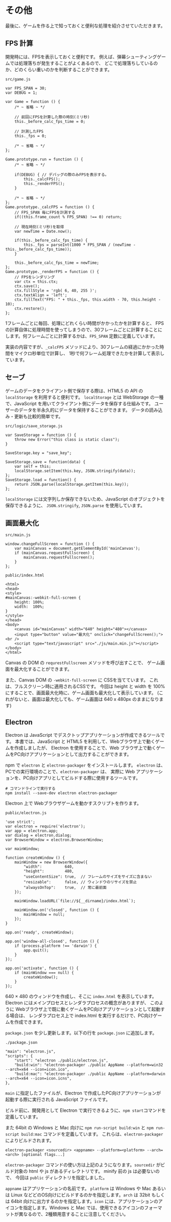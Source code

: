 # その他

最後に、ゲームを作る上で知っておくと便利な処理を紹介させていただきます。

## FPS 計算

開発時には、FPSを表示しておくと便利です。
例えば、弾幕シューティングゲームでは処理落ちが発生することがよくあるので、
どこで処理落ちしているのか、どのくらい重いのかを判断することができます。

`src/game.js`
```
var FPS_SPAN = 30;
var DEBUG = 1;

var Game = function () {
	/* ~ 省略 ~ */

	// 前回にFPSを計算した際の時刻(ミリ秒)
	this._before_calc_fps_time = 0;

	// 計測したFPS
	this._fps = 0;

	/* ~ 省略 ~ */
};

Game.prototype.run = function () {
	/* ~ 省略 ~ */

	if(DEBUG) { // デバッグの際のみFPSを表示する。
		this._calcFPS();
		this._renderFPS();
	}

	/* ~ 省略 ~ */
};
Game.prototype._calcFPS = function () {
	// FPS_SPAN 毎にFPSを計測する
	if((this.frame_count % FPS_SPAN) !== 0) return;

	// 現在時刻(ミリ秒)を取得
	var newTime = Date.now();

	if(this._before_calc_fps_time) {
		this._fps = parseInt(1000 * FPS_SPAN / (newTime - this._before_calc_fps_time));
	}

	this._before_calc_fps_time = newTime;
};
Game.prototype._renderFPS = function () {
	// FPSをレンダリング
	var ctx = this.ctx;
	ctx.save();
	ctx.fillStyle = 'rgb( 6, 40, 255 )';
	ctx.textAlign = 'left';
	ctx.fillText("FPS: " + this._fps, this.width - 70, this.height - 10);
	ctx.restore();
};
```

1フレームごとに毎回、処理にどれくらい時間がかかったかを計算すると、
FPSの計算自体に処理時間を使ってしまうので、30フレームごとに計算することにします。何フレームごとに計算するかは、`FPS_SPAN` 定数に定義しています。

実装の内容ですが、`_calcFPS` メソッドにより、30フレームの経過にかかった時間をマイクロ秒単位で計算し、
1秒で何フレーム処理できたかを計算して表示しています。

## セーブ
ゲームのデータをクライアント側で保存する際は、HTML5 の API の `localStorage` を利用すると便利です。
`localStorage` とは WebStorage の一種で、JavaScript を用いてクライアント側にデータを保存する仕組みです。
ユーザーのデータを半永久的にデータを保持することができます。
データの読み込み・更新も比較的簡単です。

`src/logic/save_storage.js`
```
var SaveStorage = function () {
	throw new Error("this class is static class");
}

SaveStorage.key = "save_key";

SaveStorage.save = function(data) {
	var self = this;
	localStorage.setItem(this.key, JSON.stringify(data));
};
SaveStorage.load = function() {
	return JSON.parse(localStorage.getItem(this.key));
};
```

`localStorage` には文字列しか保存できないため、JavaScript のオブジェクトを保存できるように、
`JSON.stringify`, `JSON.parse` を使用しています。

## 画面最大化

`src/main.js`
```
window.changeFullScreen = function () {
	var mainCanvas = document.getElementById('mainCanvas');
	if (mainCanvas.requestFullscreen) {
		mainCanvas.requestFullscreen();
	}
};
```

`public/index.html`
```
<html>
<head>
<style>
#mainCanvas:-webkit-full-screen {
	height: 100%;
	width:  100%;
}
</style>
</head>
<body>
	<canvas id="mainCanvas" width="640" height="480"></canvas>
	<input type="button" value="最大化" onclick="changeFullScreen();"><br />
	<script type="text/javascript" src="./js/main.min.js"></script>
</body>
</html>
```

Canvas の DOM の `requrestFullscreen` メソッドを呼び出すことで、
ゲーム画面を最大化することができます。

また、Canvas DOM の `-webkit-full-screen` に CSSを当てています。
これは、フルスクリーン時に適用されるCSSです。
今回は height と width を 100% にすることで、画面最大化時に、ゲーム画面も最大化して表示しています。
(これがないと、画面は最大化しても、ゲーム画面は 640 x 480px のままになります)

## Electron

Electron は JavaScript でデスクトップアプリケーションが作成できるツールです。
本書では、JavaScript と HTML5 を利用して、Webブラウザ上で動くゲームを作成しましたが、
Electron を使用することで、Web ブラウザ上で動くゲームをPC向けアプリケーションとして出力することができます。

npm で `electron` と `electron-packager` をインストールします。
`electron` は、PCでの実行環境のことで、`electron-packager` は、
実際に Web アプリケーションを、PC向けアプリとしてビルドする際に使用するツールです。

```
# コマンドラインで実行する
npm install --save-dev electron electron-packager
```

Electron 上で Webブラウザゲームを動かすスクリプトを作ります。

`public/electron.js`
```
'use strict';
var electron = require('electron');
var app = electron.app;
var dialog = electron.dialog;
var BrowserWindow = electron.BrowserWindow;

var mainWindow;

function createWindow () {
	mainWindow = new BrowserWindow({
		"width":          640,
		"height":         480,
		"useContentSize": true,  // フレームのサイズをサイズに含まない
		"resizable":      false, // ウィンドウのリサイズを禁止
		"alwaysOnTop":    true,  // 常に最前面
	});

	mainWindow.loadURL(`file://${__dirname}/index.html`);

	mainWindow.on('closed', function () {
		mainWindow = null;
	});
}

app.on('ready', createWindow);

app.on('window-all-closed', function () {
	if (process.platform !== 'darwin') {
		app.quit();
	}
});

app.on('activate', function () {
	if (mainWindow === null) {
		createWindow();
	}
});
```

640 × 480 のウィンドウを作成し、そこに `index.html` を表示しています。
Electron にはメインプロセスとレンダラプロセスの概念がありますが、
このように Webブラウザ上で既に動くゲームをPC向けアプリケーションとして起動する場合は、
レンダラプロセス上で index.html を実行するだけで、PC向けゲームを作成できます。

`package.json` を少し更新します。以下の行を `package.json` に追加します。

`./package.json`
```
"main": "electron.js",
"scripts": {
	"start": "electron ./public/electron.js",
	"build:win": "electron-packager ./public AppName --platform=win32  --arch=x64 --icon=icon.ico",
	"build:mac": "electron-packager ./public AppName --platform=darwin --arch=x64 --icon=icon.icns",
},
```

`main` に指定したファイルが、Electron で作成したPC向けアプリケーションが
起動する際に実行される JavaScript ファイルです。

ビルド前に、開発用として Electron で実行できるように、`npm start`コマンドを定義しています。

また 64bit の Windows と Mac 向けに `npm run-script build:win` と `npm run-script build:mac` コマンドを定義しています。
これらは、`electron-packager` によりビルドされます。

```
electron-packager <sourcedir> <appname> --platform=<platform> --arch=<arch> [optional flags...]
```

`electron-packager` コマンドの使い方は上記のようになります。`sourcedir` がビルド対象の html や js があるディレクトリです。
minify 前の js は必要ないので、 今回は `public` ディレクトリを指定しました。

`appname` はアプリケーションの名前です。 `platform` は Windows や Mac あるいは Linux などどのOS向けにビルドするのかを指定します。`arch` は 32bit もしくは 64bit 向けに出力するのかを指定します。`icon` には、アプリケーションのアイコンを指定します。Windows と Mac では、使用できるアイコンのフォーマットが異なるので、2種類用意することに注意してください。



